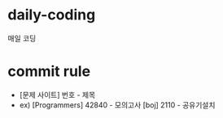 # daily-coding
매일 코딩



# commit rule

- [문제 사이트] 번호 - 제목
- ex) [Programmers] 42840  - 모의고사
      [boj] 2110 - 공유기설치

